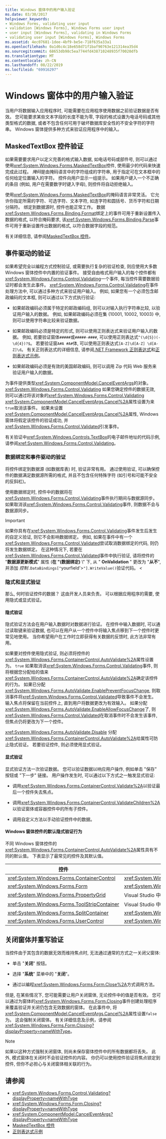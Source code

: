 ```yaml
---
title: Windows 窗体中的用户输入验证
ms.date: 03/30/2017
helpviewer_keywords:
- Windows Forms, validating user input
- validation [Windows Forms], Windows Forms user input
- user input [Windows Forms], validating in Windows Forms
- validating user input [Windows Forms], Windows Forms
ms.assetid: 4ec07681-1dee-4bf9-be5e-718f635a33a1
ms.openlocfilehash: 0a1d6c4c18e658d71f1baf90763e121314ea35d4
ms.sourcegitcommit: 68653db98c5ea7744fd438710248935f70020dfb
ms.translationtype: MT
ms.contentlocale: zh-CN
ms.lasthandoff: 08/22/2019
ms.locfileid: "69916297"
---
```

# <a name="user-input-validation-in-windows-forms"></a>Windows 窗体中的用户输入验证
当用户将数据输入应用程序时, 可能需要在应用程序使用数据之前验证数据是否有效。 您可能要求某些文本字段的长度不能为零, 字段的格式设置为电话号码或其他类型格式的数据, 或者不包含任何可用于破坏数据库安全性的不安全字符的字符串。 Windows 窗体提供多种方式来验证应用程序中的输入。  
  
## <a name="validation-with-the-maskedtextbox-control"></a>MaskedTextBox 控件验证  
 如果需要要求用户以定义完善的格式输入数据, 如电话号码或部件号, 则可以通过使用<xref:System.Windows.Forms.MaskedTextBox>控件, 使用最少的代码来快速完成此过程。 *掩码*是由掩码语言中的字符组成的字符串, 用于指定可在文本框中的任何给定位置输入的字符。 控件向用户显示一组提示。 如果用户键入一个不正确的条目 (例如, 用户在需要数字时键入字母), 则控件将自动拒绝输入。  
  
 使用<xref:System.Windows.Forms.MaskedTextBox>的掩码语言非常灵活。 它允许你指定所需的字符、可选字符、文本字符, 如连字符和圆括号、货币字符和日期分隔符。 绑定到数据源时, 控件也能正常工作。 数据<xref:System.Windows.Forms.Binding.Format>绑定上的事件可用于重新设置传入数据的格式, 以符合掩码要求, 该<xref:System.Windows.Forms.Binding.Parse>事件可用于重新设置传出数据的格式, 以符合数据字段的规范。  
  
 有关详细信息, 请参阅[MaskedTextBox 控件](./controls/maskedtextbox-control-windows-forms.md)。  
  
## <a name="event-driven-validation"></a>事件驱动的验证  
 如果希望完全以编程方式控制验证, 或需要执行复杂的验证检查, 则应使用大多数 Windows 窗体控件中内置的验证事件。 接受自由格式用户输入的每个控件都有<xref:System.Windows.Forms.Control.Validating>一个事件, 每当控件需要数据验证时都会发生此事件。 <xref:System.Windows.Forms.Control.Validating>在事件处理方法中, 可以通过多种方式来验证用户输入。 例如, 如果您有一个必须包含邮政编码的文本框, 则可以通过以下方式执行验证:  
  
- 如果邮政编码必须属于特定的邮政编码组, 则可以对输入执行字符串比较, 以验证用户输入的数据。 例如, 如果邮政编码必须在集 {10001, 10002, 10003} 中, 则可以使用字符串比较来验证数据。  
  
- 如果邮政编码必须是特定的形式, 则可以使用正则表达式来验证用户输入的数据。 例如, 若要验证窗体`#####`或`#####-####`, 可以使用正则表达式`^(\d{5})(-\d{4})?$`。 若要验证窗`A#A #A#`体, 可以使用正则表达式`[A-Z]\d[A-Z] \d[A-Z]\d`。 有关正则表达式的详细信息, 请参阅[.NET Framework 正则表达式](../../standard/base-types/regular-expressions.md)和[正则表达式示例](../../standard/base-types/regular-expression-examples.md)。  
  
- 如果邮政编码必须是有效的美国邮政编码, 则可以调用 Zip 代码 Web 服务来验证用户输入的数据。  
  
 为事件提供类型<xref:System.ComponentModel.CancelEventArgs>的对象。 <xref:System.Windows.Forms.Control.Validating> 如果您确定控件的数据无效, 则可以通过将该对象的<xref:System.Windows.Forms.Control.Validating> <xref:System.ComponentModel.CancelEventArgs.Cancel%2A>属性设置为来`true`取消该事件。 如果未设置<xref:System.ComponentModel.CancelEventArgs.Cancel%2A>属性, Windows 窗体将假定该控件的验证成功, 并<xref:System.Windows.Forms.Control.Validated>引发事件。  
  
 有关验证中<xref:System.Windows.Controls.TextBox>的电子邮件地址的代码示例, 请参阅<xref:System.Windows.Forms.Control.Validating>。  
  
### <a name="data-binding-and-event-driven-validation"></a>数据绑定和事件驱动的验证  
 将控件绑定到数据源 (如数据库表) 时, 验证非常有用。 通过使用验证, 可以确保控件的数据满足数据源所需的格式, 并且不包含任何特殊字符 (如引号和可能不安全的反斜杠)。  
  
 使用数据绑定时, 控件中的数据将在<xref:System.Windows.Forms.Control.Validating>事件执行期间与数据源同步。 如果取消该<xref:System.Windows.Forms.Control.Validating>事件, 则数据不会与数据源同步。  
  
> [!IMPORTANT]
> 如果你具有在<xref:System.Windows.Forms.Control.Validating>事件发生后发生的自定义验证, 则它不会影响数据绑定。 例如, 如果在事件中有一个<xref:System.Windows.Forms.Control.Validated>尝试取消数据绑定的代码, 则仍将发生数据绑定。 在这种情况下, 若要在<xref:System.Windows.Forms.Control.Validated>事件中执行验证, 请将控件的 "**数据源更新模式**" 属性 (**在 "(数据绑定)** \\" 下, 从 " **OnValidation** " 更改为 "**从不**", 并添加 *控制*`.DataBindings["`yourfield'>`"].WriteValue()`验证代码。 *\<*  
  
### <a name="implicit-and-explicit-validation"></a>隐式和显式验证  
 那么, 何时验证控件的数据？ 这由开发人员来负责。 可以根据应用程序的需要, 使用隐式或显式验证。  
  
#### <a name="implicit-validation"></a>隐式验证  
 隐式验证方法会在用户输入数据时对数据进行验证。 在控件中输入数据时, 可以通过读取键来验证数据, 也可以在用户从一个控件中将输入焦点移到下一个控件时更常见地使用。 当你希望用户在工作时立即获得有关数据的反馈时, 此方法非常有用。  
  
 如果要对控件使用隐式验证, 则必须将控件的<xref:System.Windows.Forms.ContainerControl.AutoValidate%2A>属性设置为。 `true` 如果取消该<xref:System.Windows.Forms.Control.Validating>事件, 则将根据您分配给的值来<xref:System.Windows.Forms.ContainerControl.AutoValidate%2A>确定该控件的行为。 如果已分配<xref:System.Windows.Forms.AutoValidate.EnablePreventFocusChange>, 则取消事件将<xref:System.Windows.Forms.Control.Validated>导致事件不会发生。 输入焦点将保留在当前控件上, 直到用户将数据更改为有效输入。 如果分配<xref:System.Windows.Forms.AutoValidate.EnableAllowFocusChange>了, 则<xref:System.Windows.Forms.Control.Validated>在取消事件时不会发生该事件, 但焦点仍将更改为下一个控件。  
  
 <xref:System.Windows.Forms.AutoValidate.Disable> 分配<xref:System.Windows.Forms.ContainerControl.AutoValidate%2A>给属性可防止隐式验证。 若要验证控件, 则必须使用显式验证。  
  
#### <a name="explicit-validation"></a>显式验证  
 显式验证方法一次验证数据。 您可以验证数据以响应用户操作, 例如单击 "保存" 按钮或 "下一步" 链接。 用户操作发生时, 可以通过以下方式之一触发显式验证:  
  
- 调用<xref:System.Windows.Forms.ContainerControl.Validate%2A>以验证最后一个控件失去焦点。  
  
- 调用<xref:System.Windows.Forms.ContainerControl.ValidateChildren%2A>以验证窗体或容器控件中的所有子控件。  
  
- 调用自定义方法以手动验证控件中的数据。  
  
#### <a name="default-implicit-validation-behavior-for-windows-forms-controls"></a>Windows 窗体控件的默认隐式验证行为  
 不同 Windows 窗体控件的<xref:System.Windows.Forms.ContainerControl.AutoValidate%2A>属性具有不同的默认值。 下表显示了最常见的控件及其默认值。  
  
|控件|默认验证行为|  
|-------------|---------------------------------|  
|<xref:System.Windows.Forms.ContainerControl>|<xref:System.Windows.Forms.AutoValidate.Inherit>|  
|<xref:System.Windows.Forms.Form>|<xref:System.Windows.Forms.AutoValidate.EnableAllowFocusChange>|  
|<xref:System.Windows.Forms.PropertyGrid>|Visual Studio 中未公开的属性|  
|<xref:System.Windows.Forms.ToolStripContainer>|Visual Studio 中未公开的属性|  
|<xref:System.Windows.Forms.SplitContainer>|<xref:System.Windows.Forms.AutoValidate.Inherit>|  
|<xref:System.Windows.Forms.UserControl>|<xref:System.Windows.Forms.AutoValidate.EnableAllowFocusChange>|  
  
## <a name="closing-the-form-and-overriding-validation"></a>关闭窗体并重写验证  
 当控件由于其包含的数据无效而维持焦点时, 无法通过通常的方式之一关闭父窗体:  
  
- 单击 "**关闭**" 按钮。  
  
- 选择 "**系统**" 菜单中的 "**关闭**"。  
  
- 通过以编程<xref:System.Windows.Forms.Form.Close%2A>方式调用方法。  
  
 但是, 在某些情况下, 您可能需要让用户关闭窗体, 无论控件中的值是否有效。 您可以通过为窗体的<xref:System.Windows.Forms.Form.Closing>事件创建处理程序来覆盖验证并关闭仍包含无效数据的窗体。 在此事件中, 将<xref:System.ComponentModel.CancelEventArgs.Cancel%2A>属性设置`false`为。 这会强制关闭窗体。 有关详细信息及示例，请参阅<xref:System.Windows.Forms.Form.Closing?displayProperty=nameWithType>。  
  
> [!NOTE]
> 如果以这种方式强制关闭窗体, 则尚未保存窗体控件中的所有数据都将丢失。 此外, 模式窗体在关闭时不会验证控件的内容。 你仍可以使用控件验证将焦点锁定到控件, 但你不必担心与关闭窗体相关联的行为。  
  
## <a name="see-also"></a>请参阅

- <xref:System.Windows.Forms.Control.Validating?displayProperty=nameWithType>
- <xref:System.Windows.Forms.Form.Closing?displayProperty=nameWithType>
- <xref:System.ComponentModel.CancelEventArgs?displayProperty=nameWithType>
- [MaskedTextBox 控件](./controls/maskedtextbox-control-windows-forms.md)
- [正则表达式示例](../../standard/base-types/regular-expression-examples.md)
